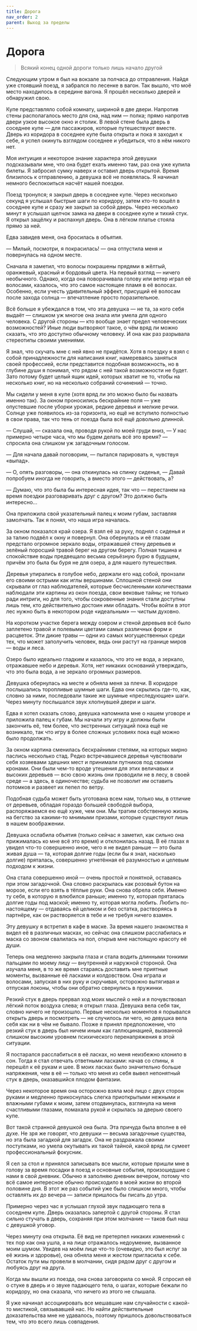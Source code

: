 ```yaml
---
title: Дорога
nav_order: 2
parent: Выход за пределы
---
```


# Дорога

> Всякий конец одной дороги только лишь начало другой


Следующим утром я был на вокзале за полчаса до отправления.  Найдя уже
стоявший поезд, я забрался по лесенке в вагон.  Так вышло, что моё
место находилось в середине вагона.  Я прошёл несколько дверей и
обнаружил свою.

Купе представляло собой комнату, шириной в две двери.  Напротив стены
располагалось место для сна, над ним — полка; прямо напротив двери
узкое высокое окно и столик.  В левой стене была дверь в соседнее купе
— для пассажиров, которые путешествуют вместе.  Дверь из коридора в
соседнее купе была открыта и пока я заходил к себе, я успел окинуть
взглядом соседнее и убедиться, что в нём никого нет.

Моя интуиция и некоторое знание характера этой девушки подсказывали
мне, что она будет ехать именно там, раз она уже купила билеты.  Я
забросил сумку наверх и оставил дверь открытой.  Время близилось к
отправлению, а девушка всё не появлялась.  Я начинал немного
беспокоиться насчёт нашей поездки.

Поезд тронулся; я закрыл дверь в соседнее купе.  Через несколько
секунд я услышал быстрые шаги по коридору, затем кто-то вошёл в
соседнее купе и сразу же закрыл за собой дверь.  Через несколько минут
я услышал щелчок замка на двери в соседнее купе и тихий стук.  Я
открыл защёлку и распахнул дверь.  Она в лёгком платье стояла прямо за
ней.

Едва завидев меня, она бросилась в объятия.

— Милый, посмотри, я покрасилась! — она отпустила меня и повернулась
на одном месте.

Сначала я заметил, что волосы покрашены прядями в жёлтый, оранжевый,
красный и бордовый цвета.  На первый взгляд — ничего необычного.
Однако, когда она поворачивала голову или ветер играл её волосами,
казалось, что это самое настоящее пламя в её волосах.  Особенно, если
учесть удивительный эффект, присущий её волосам после захода солнца —
впечатление просто поразительное.

Всё больше я убеждался в том, что эта девушка — не та, за кого себя
выдаёт — слишком уж многое она знала или умела для одного человека.  С
другой стороны — кто вообще знает предел человеческих возможностей?
Иные люди вытворяют такое, о чём вряд ли можно сказать, что это
доступно обычному человеку.  И она как раз разрывала стереотипы своими
умениями.

Я знал, что скучать мне с ней явно не придётся.  Хотя в поездку я взял
с собой принадлежности для написания книг, намереваясь заняться своей
профессией, если представится подобная возможность, но в глубине души
я понимал, что рядом с ней такой возможности не будет.  Зато потому
будет целый ящик идей, которых хватит не то, чтобы на несколько книг,
но на несколько собраний сочинений — точно.

Мы сидели у меня в купе (хотя вряд ли это можно было бы назвать именно
так). За окном проносились бескрайние поля — уже опустевшие после
уборки урожая, редкие деревья и мелкие речки.  Солнце уже появилось
из-за горизонта, но ещё не вступило полностью в свои права, так что
тень от поезда была всё ещё довольно длинной.

— Слушай, — сказала она, проводя рукой по моей груди вниз, — У нас
примерно четыре часа, что мы будем делать всё это время? — спросила
она слишком уж загадочным голосом.

— Для начала давай поговорим, — пытался парировать я, чувствуя
«выпад».

— О, опять разговоры, — она откинулась на спинку сиденья, — Давай
попробуем иногда не говорить, а вместо этого — действовать, а?

— Думаю, что это была бы интересная идея, так что — перестанем на
время поездки разговаривать друг с другом? Это должно быть
интересно...

Она приложила свой указательный палец к моим губам, заставляя
замолчать.  Так я понял, что наша игра началась.

За окном показался край озера.  Я взял её за руку, поднял с сиденья и
за талию подвёл к окну и повернул.  Она обернулась и её глазам
предстало огромное зеркало воды, отражавшей стену деревьев и зелёный
поросший травой берег на другом берегу.  Полная тишина и спокойствие
воды предвещало весьма серьёзную бурю в будущем, причём это была бы
буря не для озера, а для нашего путешествия.

Деревья упирались в голубое небо, держали его над собой, пронзали его
своими острыми как иглы вершинами.  Сплошной стеной они скрывали от
глаз наблюдателей, которые бесчисленными количествами наблюдали эти
картины из окон поезда, свои вековые тайны; не только ради интриги, но
для того, чтобы сокровенные знания стали доступны лишь тем, кто
действительно достоин ими обладать.  Чтобы войти в этот лес нужно быть
в некотором роде «идеальным» — чистым духовно.

На коротком участке берега между озером и стеной деревьев всё было
заплетено травой и полевыми цветами самых различных форм и расцветок.
Эти дикие травы — одни из самых могущественных среди тех, что может
заполучить человек, ведь они растут на границе миров — воды и леса.

Озеро было идеально гладким и казалось, что это не вода, а зеркало,
отражавшее небо и деревья.  Хотя, нет никаких оснований утверждать,
что это была вода, а не зеркало огромных размеров.

Девушка обернулась на месте и обняла меня за плечи.  В коридоре
послышались торопливые шумные шаги.  Едва они скрылись где-то, как,
словно за ними, последовали такие же шумные «преследующие» шаги.
Через минуту послышался звук хлопнувшей двери и шаги.

Едва я хотел сказать слово, девушка напомнила мне о нашем уговоре и
приложила палец к губам.  Мы начали эту игру и должны были закончить
её, тем более, что экстренных ситуаций пока ещё не возникало, так что
игру в более сложных условиях пока ещё можно было продолжать.

За окном картина сменилась бескрайними степями, на которых мирно
паслись несколько стад.  Редко встречавшиеся деревья чувствовали себя
хозяевами здешних мест и принимали путников под своими кронами.  Они
были чем-то вроде утешения для этих величавых и высоких деревьев — всю
свою жизнь они проводили не в лесу, в своей среде — а здесь, в
одиночестве; судьба не позволит им оставить потомков и развеет их
пепел по ветру.

Подобная судьба может быть уготована всем нам, только мы, в отличие от
деревьев, обладая гораздо большей свободой выбора, распоряжаемся ею
ещё хуже, чем они.  Мы тратим собственную жизнь на бегство за
какими-то мнимыми призами, которые существуют лишь в нашем
воображении.

Девушка ослабила объятия (только сейчас я заметил, как сильно она
прижималась ко мне всё это время) и отклонилась назад.  В её глазах я
увидел что-то совершенно иное, чего я не видел раньше — это была живая
душа — та, которая долгие годы (если бы я знал, насколько долгие)
пряталась, совершенно угнетённая её разумностью и целевым подходом к
жизни.

Она стала совершенно иной — очень простой и понятной, оставаясь при
этом загадочной.  Она словно раскрылась как розовый бутон на морозе,
если его взять в тёплые руки.  Она снова обрела себя.  Именно ту себя,
в которую я влюбился раньше; именно ту, которая пряталась долгие годы
под маской; именно ту, которая могла любить.  Любить по-настоящему —
отдаваясь ей целиком и без остатка, растворяясь в партнёре, как он
растворяется в тебе и не требуя ничего взамен.

Эту девушку я встретил в кафе в маске.  За время нашего знакомства я
видел её в различных масках, но сейчас она слишком расслабилась и
маска со звоном свалилась на пол, открыв мне настоящую красоту её
души.

Теперь она медленно закрыла глаза и стала водить длинными тонкими
пальцами по моему лицу — внутренней и наружной стороной.  Она изучала
меня, в то же время стараясь доставить мне приятные моменты, вызванные
её ласками и колдовством.  Она играла и волосами, запуская в них руку
и скручивая, осторожно вытягивая и отпуская локоны, чтобы они обратно
свернулись в пружинки.

Резкий стук в дверь прервал ход моих мыслей о ней и я почувствовал
лёгкий поток воздуха слева; я открыл глаза.  Девушка вела себя так,
словно ничего не произошло. Первые несколько моментов я порывался
открыть дверь и посмотреть — не случилось ли чего, но девушка вела
себя как ни в чём не бывало.  Позже я принял предположение, что резкий
стук в дверь был ничем иным как галлюцинацией, вызванной слишком
высоким уровнем психического перенапряжения в этой ситуации.

Я постарался расслабиться в её ласках, но меня неизбежно клонило в
сон.  Тогда я стал отвечать ответными ласками: начав со спины, я
перешёл к её рукам и шее.  В моих ласках было значительно больше
напряжения, чем в её — только что меня из себя вывел непонятный стук в
дверь, оказавшийся плодом фантазии.

Через некоторое время она осторожно взяла моё лицо с двух сторон
руками и медленно прикоснулась слегка приоткрытыми нежными и влажными
губами к моим, затем отодвинулась, взглянула на меня счастливыми
глазами, помахала рукой и скрылась за дверью своего купе.

Вот такой странной девушкой она была.  Эта причуда была вполне в её
духе.  Не зря же говорят, что девушки — весьма загадочные существа, но
эта была загадкой для загадок.  Она не раздражала своими поступками,
но умела окутывать их такой тайной, какой вряд ли сумеет
профессиональный фокусник.

Я сел за стол и принялся записывать все мысли, которые пришли мне в
голову за время посадки в поезд и основные события, произошедшие с
нами в свой дневник.  Обычно я заполняю дневник вечером, потому что
всё самое интересное обычно происходило в моей жизни во второй
половине дня.  В этот же раз событий уже было слишком много, чтобы
оставлять их до вечера — записи пришлось бы писать до утра.

Примерно через час я услышал глухой звук падающего тела в соседнем
купе.  Дверь оказалась запертой с другой стороны.  Я стал сильно
стучать в дверь, сохраняя при этом молчание — таков был наш с девушкой
уговор.

Через минуту она открыла.  Её вид не претерпел никаких изменений с тех
пор как она ушла, а на лице отражалось недоумение, вызванное моим
шумом.  Увидев на моём лице что-то (очевидно, это был испуг за её
жизнь и здоровье), она обняла меня и жестом пригласила к себе.
Остаток пути мы провели в молчании, сидя рядом друг с другом и любуясь
друг на друга.

Когда мы вышли из поезда, она снова заговорила со мной.  Я спросил её
о стуке в дверь и о звуке падающего тела, о шагах, которые бежали по
коридору, но она сказала, что ничего из этого не слышала.

Я уже начинал ассоциировать все мешавшие нам случайности с какой-то
мистикой, связывавшей нас.  Но найти действительные доказательства мне
не удавалось, поэтому пришлось довольствоваться тем, что это всего
лишь совпадения.

